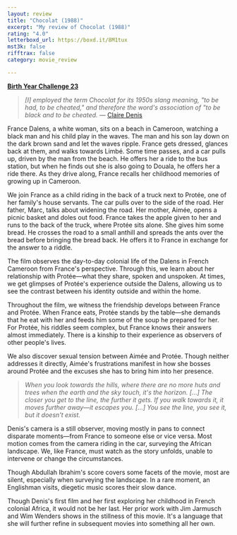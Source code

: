 ```yaml
---
layout: review
title: "Chocolat (1988)"
excerpt: "My review of Chocolat (1988)"
rating: "4.0"
letterboxd_url: https://boxd.it/8M1tux
mst3k: false
rifftrax: false
category: movie_review

---
```


<b><a href="https://boxd.it/sWI7Y">Birth Year Challenge 23</a></b>

<blockquote><i>[I] employed the term Chocolat for its 1950s slang meaning, "to be had, to be cheated," and therefore the word's association of "to be black and to be cheated.</i> — <a href="https://web.archive.org/web/20070909025426/https://www.sensesofcinema.com/contents/cteq/01/17/chocolat.html">Claire Denis</a></blockquote>

France Dalens, a white woman, sits on a beach in Cameroon, watching a black man and his child play in the waves. The man and his son lay down on the dark brown sand and let the waves ripple. France gets dressed, glances back at them, and walks towards Limbé. Some time passes, and a car pulls up, driven by the man from the beach. He offers her a ride to the bus station, but when he finds out she is also going to Douala, he offers her a ride there. As they drive along, France recalls her childhood memories of growing up in Cameroon.

We join France as a child riding in the back of a truck next to Protée, one of her family's house servants. The car pulls over to the side of the road. Her father, Marc, talks about widening the road. Her mother, Aimée, opens a picnic basket and doles out food. France takes the apple given to her and runs to the back of the truck, where Protée sits alone. She gives him some bread. He crosses the road to a small anthill and spreads the ants over the bread before bringing the bread back. He offers it to France in exchange for the answer to a riddle.

The film observes the day-to-day colonial life of the Dalens in French Cameroon from France's perspective. Through this, we learn about her relationship with Protée—what they share, spoken and unspoken. At times, we get glimpses of Protée's experience outside the Dalens, allowing us to see the contrast between his identity outside and within the home.

Throughout the film, we witness the friendship develops between France and Protée. When France eats, Protée stands by the table—she demands that he eat with her and feeds him some of the soup he prepared for her. For Protée, his riddles seem complex, but France knows their answers almost immediately. There is a kinship to their experience as observers of other people's lives. 

We also discover sexual tension between Aimée and Protée. Though neither addresses it directly, Aimée's frustrations manifest in how she bosses around Protée and the excuses she has to bring him into her presence.

<blockquote><i>When you look towards the hills, where there are no more huts and trees when the earth and the sky touch, it's the horizon. […] The closer you get to the line, the further it gets. If you walk towards it, it moves further away—it escapes you. […] You see the line, you see it, but it doesn't exist.</i></blockquote>

Denis's camera is a still observer, moving mostly in pans to connect disparate moments—from France to someone else or vice versa. Most motion comes from the camera riding in the car, surveying the African landscape. We, like France, must watch as the story unfolds, unable to intervene or change the circumstances. 

Though Abdullah Ibrahim's score covers some facets of the movie, most are silent, especially when surveying the landscape. In a rare moment, an Englishman visits, diegetic music scores their slow dance.

Though Denis's first film and her first exploring her childhood in French colonial Africa, it would not be her last. Her prior work with Jim Jarmusch and Wim Wenders shows in the stillness of this movie. It's a language that she will further refine in subsequent movies into something all her own.